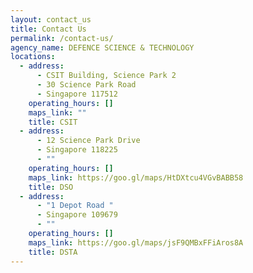 ```yaml
---
layout: contact_us
title: Contact Us
permalink: /contact-us/
agency_name: DEFENCE SCIENCE & TECHNOLOGY
locations:
  - address:
      - CSIT Building, Science Park 2
      - 30 Science Park Road
      - Singapore 117512
    operating_hours: []
    maps_link: ""
    title: CSIT
  - address:
      - 12 Science Park Drive
      - Singapore 118225
      - ""
    operating_hours: []
    maps_link: https://goo.gl/maps/HtDXtcu4VGvBABB58
    title: DSO
  - address:
      - "1 Depot Road "
      - Singapore 109679
      - ""
    operating_hours: []
    maps_link: https://goo.gl/maps/jsF9QMBxFFiAros8A
    title: DSTA
---
```

